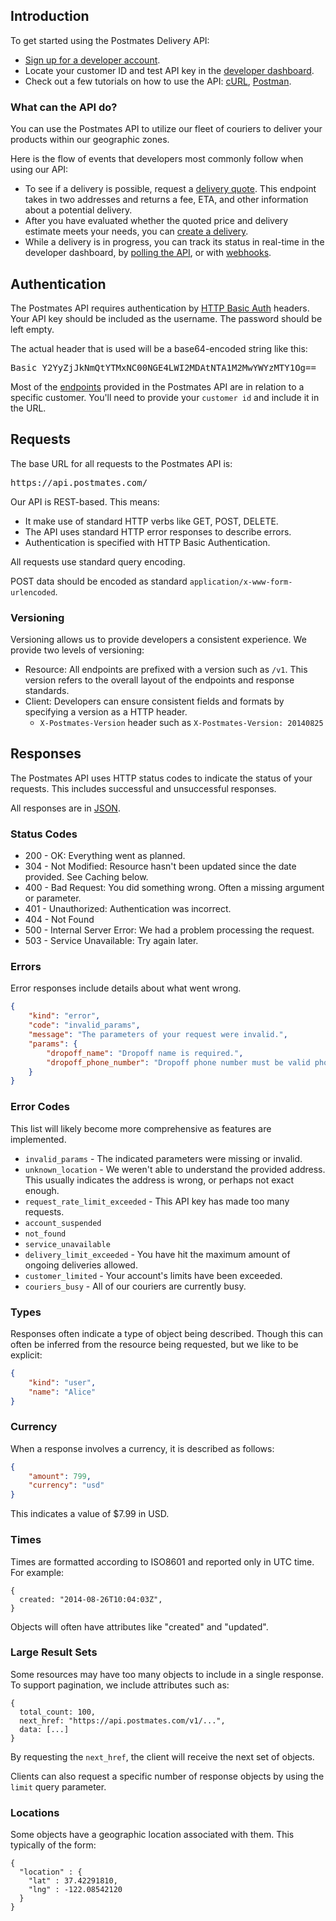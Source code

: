 ## Introduction

To get started using the Postmates Delivery API:

*   [Sign up for a developer account](https://postmates.com/developer/register).
*   Locate your customer ID and test API key in the [developer dashboard](https://postmates.com/developer/apikey).
*   Check out a few tutorials on how to use the API: [cURL](http://engineering.postmates.com/Postmates-API/), [Postman](http://engineering.postmates.com/Testing-Postmates-API-Postman/).


### What can the API do?

You can use the Postmates API to utilize our fleet of couriers to deliver your products within our geographic zones.

Here is the flow of events that developers most commonly follow when using our API:

*   To see if a delivery is possible, request a [delivery quote](https://postmates.com/developer/docs/endpoints#get_quote). This endpoint takes in two addresses and returns a fee, ETA, and other information about a potential delivery.
*   After you have evaluated whether the quoted price and delivery estimate meets your needs, you can [create a delivery](https://postmates.com/developer/docs/endpoints#create_delivery).
*   While a delivery is in progress, you can track its status in real-time in the developer dashboard, by [polling the API](https://postmates.com/developer/docs/endpoints#list_deliveries), or with [webhooks](https://postmates.com/developer/docs#webhooks).


## Authentication

The Postmates API requires authentication by [HTTP Basic Auth](http://en.wikipedia.org/wiki/Basic_access_authentication) headers. Your API key should be included as the username. The password should be left empty.

The actual header that is used will be a base64-encoded string like this:

<pre>Basic Y2YyZjJkNmQtYTMxNC00NGE4LWI2MDAtNTA1M2MwYWYzMTY1Og==</pre>

Most of the [endpoints](https://postmates.com/developer/docs/endpoints) provided in the Postmates API are in relation to a specific customer. You'll need to provide your `customer id` and include it in the URL.


## Requests

The base URL for all requests to the Postmates API is:

<pre>https://api.postmates.com/</pre>

Our API is REST-based. This means:

*   It make use of standard HTTP verbs like GET, POST, DELETE.
*   The API uses standard HTTP error responses to describe errors.
*   Authentication is specified with HTTP Basic Authentication.

All requests use standard query encoding.

POST data should be encoded as standard `application/x-www-form-urlencoded`.

### Versioning

Versioning allows us to provide developers a consistent experience. We provide two levels of versioning:

*   Resource: All endpoints are prefixed with a version such as `/v1`. This version refers to the overall layout of the endpoints and response standards.
*   Client: Developers can ensure consistent fields and formats by specifying a version as a HTTP header.
    *   `X-Postmates-Version` header such as `X-Postmates-Version: 20140825`


## Responses

The Postmates API uses HTTP status codes to indicate the status of your requests. This includes successful and unsuccessful responses.

All responses are in [JSON](http://www.json.org/).

### Status Codes

*   200 - OK: Everything went as planned.
*   304 - Not Modified: Resource hasn't been updated since the date provided. See Caching below.
*   400 - Bad Request: You did something wrong. Often a missing argument or parameter.
*   401 - Unauthorized: Authentication was incorrect.
*   404 - Not Found
*   500 - Internal Server Error: We had a problem processing the request.
*   503 - Service Unavailable: Try again later.

### Errors

Error responses include details about what went wrong.

```json
{
    "kind": "error",
    "code": "invalid_params",
    "message": "The parameters of your request were invalid.",
    "params": {
        "dropoff_name": "Dropoff name is required.",
        "dropoff_phone_number": "Dropoff phone number must be valid phone number."
    }
}
```

### Error Codes

This list will likely become more comprehensive as features are implemented.

*   `invalid_params` - The indicated parameters were missing or invalid.
*   `unknown_location` - We weren't able to understand the provided address. This usually indicates the address is wrong, or perhaps not exact enough.
*   `request_rate_limit_exceeded` - This API key has made too many requests.
*   `account_suspended`
*   `not_found`
*   `service_unavailable`
*   `delivery_limit_exceeded` - You have hit the maximum amount of ongoing deliveries allowed.
*   `customer_limited` - Your account's limits have been exceeded.
*   `couriers_busy` - All of our couriers are currently busy.

### Types

Responses often indicate a type of object being described. Though this can often be inferred from the resource being requested, but we like to be explicit:

```json
{
    "kind": "user",
    "name": "Alice"
}
```

### Currency

When a response involves a currency, it is described as follows:

```json
{
    "amount": 799,
    "currency": "usd"
}
```

This indicates a value of $7.99 in USD.

### Times

Times are formatted according to ISO8601 and reported only in UTC time. For example:

    {
      created: "2014-08-26T10:04:03Z",
    }

Objects will often have attributes like "created" and "updated".

### Large Result Sets

Some resources may have too many objects to include in a single response. To support pagination, we include attributes such as:

    {
      total_count: 100,
      next_href: "https://api.postmates.com/v1/...",
      data: [...]
    }

By requesting the `next_href`, the client will receive the next set of objects.

Clients can also request a specific number of response objects by using the `limit` query parameter.

### Locations

Some objects have a geographic location associated with them. This typically of the form:

    {
      "location" : {
        "lat" : 37.42291810,
        "lng" : -122.08542120
      }
    }
